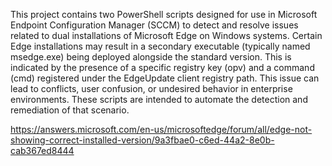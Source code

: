 This project contains two PowerShell scripts designed for use in Microsoft Endpoint Configuration Manager (SCCM) to detect and resolve issues related to dual installations of Microsoft Edge on Windows systems.
Certain Edge installations may result in a secondary executable (typically named msedge.exe) being deployed alongside the standard version. This is indicated by the presence of a specific registry key (opv) and a command (cmd) registered under the EdgeUpdate client registry path. This issue can lead to conflicts, user confusion, or undesired behavior in enterprise environments.
These scripts are intended to automate the detection and remediation of that scenario.

https://answers.microsoft.com/en-us/microsoftedge/forum/all/edge-not-showing-correct-installed-version/9a3fbae0-c6ed-44a2-8e0b-cab367ed8444
